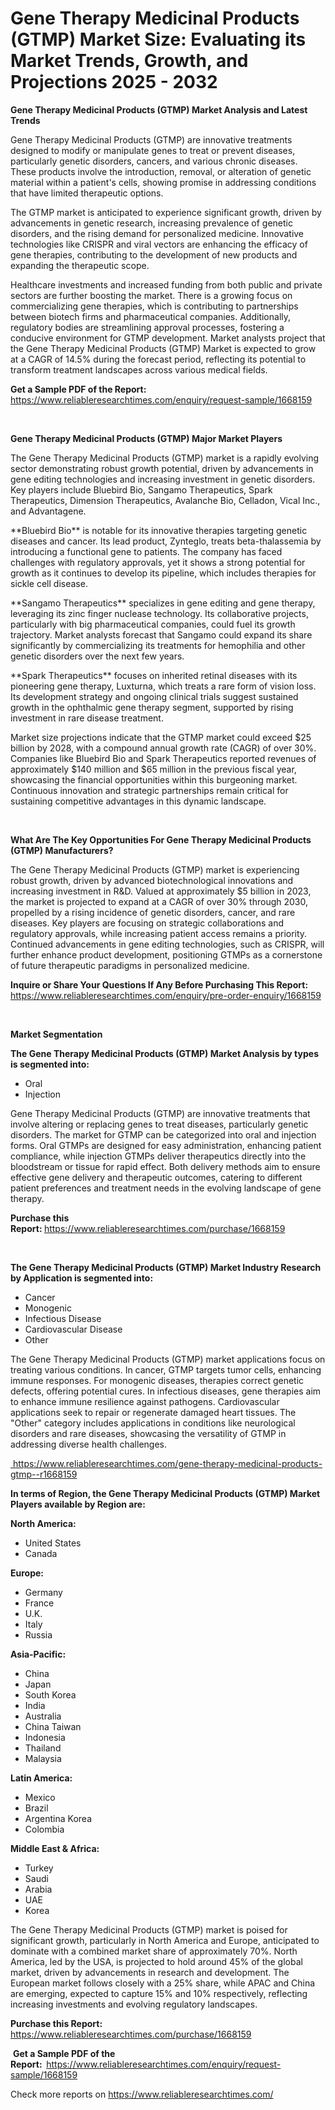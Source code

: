 <p><h1>Gene Therapy Medicinal Products (GTMP) Market Size: Evaluating its Market Trends, Growth, and Projections 2025 - 2032</h1></p><p><strong>Gene Therapy Medicinal Products (GTMP) Market Analysis and Latest Trends</strong></p>
<p><p>Gene Therapy Medicinal Products (GTMP) are innovative treatments designed to modify or manipulate genes to treat or prevent diseases, particularly genetic disorders, cancers, and various chronic diseases. These products involve the introduction, removal, or alteration of genetic material within a patient's cells, showing promise in addressing conditions that have limited therapeutic options.</p><p>The GTMP market is anticipated to experience significant growth, driven by advancements in genetic research, increasing prevalence of genetic disorders, and the rising demand for personalized medicine. Innovative technologies like CRISPR and viral vectors are enhancing the efficacy of gene therapies, contributing to the development of new products and expanding the therapeutic scope.</p><p>Healthcare investments and increased funding from both public and private sectors are further boosting the market. There is a growing focus on commercializing gene therapies, which is contributing to partnerships between biotech firms and pharmaceutical companies. Additionally, regulatory bodies are streamlining approval processes, fostering a conducive environment for GTMP development. Market analysts project that the Gene Therapy Medicinal Products (GTMP) Market is expected to grow at a CAGR of 14.5% during the forecast period, reflecting its potential to transform treatment landscapes across various medical fields.</p></p>
<p><strong>Get a Sample PDF of the Report:&nbsp;</strong> <a href="https://www.reliableresearchtimes.com/enquiry/request-sample/1668159?utm_campaign=3038&utm_medium=2&utm_source=Github&utm_content=ia&utm_term=09032025&utm_id=gene-therapy-medicinal-products-gtmp">https://www.reliableresearchtimes.com/enquiry/request-sample/1668159</a></p>
<p>&nbsp;</p>
<p><strong>Gene Therapy Medicinal Products (GTMP) Major Market Players</strong></p>
<p><p>The Gene Therapy Medicinal Products (GTMP) market is a rapidly evolving sector demonstrating robust growth potential, driven by advancements in gene editing technologies and increasing investment in genetic disorders. Key players include Bluebird Bio, Sangamo Therapeutics, Spark Therapeutics, Dimension Therapeutics, Avalanche Bio, Celladon, Vical Inc., and Advantagene.</p><p>**Bluebird Bio** is notable for its innovative therapies targeting genetic diseases and cancer. Its lead product, Zynteglo, treats beta-thalassemia by introducing a functional gene to patients. The company has faced challenges with regulatory approvals, yet it shows a strong potential for growth as it continues to develop its pipeline, which includes therapies for sickle cell disease.</p><p>**Sangamo Therapeutics** specializes in gene editing and gene therapy, leveraging its zinc finger nuclease technology. Its collaborative projects, particularly with big pharmaceutical companies, could fuel its growth trajectory. Market analysts forecast that Sangamo could expand its share significantly by commercializing its treatments for hemophilia and other genetic disorders over the next few years.</p><p>**Spark Therapeutics** focuses on inherited retinal diseases with its pioneering gene therapy, Luxturna, which treats a rare form of vision loss. Its development strategy and ongoing clinical trials suggest sustained growth in the ophthalmic gene therapy segment, supported by rising investment in rare disease treatment.</p><p>Market size projections indicate that the GTMP market could exceed $25 billion by 2028, with a compound annual growth rate (CAGR) of over 30%. Companies like Bluebird Bio and Spark Therapeutics reported revenues of approximately $140 million and $65 million in the previous fiscal year, showcasing the financial opportunities within this burgeoning market. Continuous innovation and strategic partnerships remain critical for sustaining competitive advantages in this dynamic landscape.</p></p>
<p>&nbsp;</p>
<p><strong>What Are The Key Opportunities For Gene Therapy Medicinal Products (GTMP) Manufacturers?</strong></p>
<p><p>The Gene Therapy Medicinal Products (GTMP) market is experiencing robust growth, driven by advanced biotechnological innovations and increasing investment in R&D. Valued at approximately $5 billion in 2023, the market is projected to expand at a CAGR of over 30% through 2030, propelled by a rising incidence of genetic disorders, cancer, and rare diseases. Key players are focusing on strategic collaborations and regulatory approvals, while increasing patient access remains a priority. Continued advancements in gene editing technologies, such as CRISPR, will further enhance product development, positioning GTMPs as a cornerstone of future therapeutic paradigms in personalized medicine.</p></p>
<p><strong>Inquire or Share Your Questions If Any Before Purchasing This Report:</strong> <a href="https://www.reliableresearchtimes.com/enquiry/pre-order-enquiry/1668159?utm_campaign=3038&utm_medium=2&utm_source=Github&utm_content=ia&utm_term=09032025&utm_id=gene-therapy-medicinal-products-gtmp">https://www.reliableresearchtimes.com/enquiry/pre-order-enquiry/1668159</a></p>
<p>&nbsp;</p>
<p><strong>Market Segmentation</strong></p>
<p><strong>The Gene Therapy Medicinal Products (GTMP) Market Analysis by types is segmented into:</strong></p>
<p><ul><li>Oral</li><li>Injection</li></ul></p>
<p><p>Gene Therapy Medicinal Products (GTMP) are innovative treatments that involve altering or replacing genes to treat diseases, particularly genetic disorders. The market for GTMP can be categorized into oral and injection forms. Oral GTMPs are designed for easy administration, enhancing patient compliance, while injection GTMPs deliver therapeutics directly into the bloodstream or tissue for rapid effect. Both delivery methods aim to ensure effective gene delivery and therapeutic outcomes, catering to different patient preferences and treatment needs in the evolving landscape of gene therapy.</p></p>
<p><strong>Purchase this Report:&nbsp;</strong><a href="https://www.reliableresearchtimes.com/purchase/1668159?utm_campaign=3038&utm_medium=2&utm_source=Github&utm_content=ia&utm_term=09032025&utm_id=gene-therapy-medicinal-products-gtmp">https://www.reliableresearchtimes.com/purchase/1668159</a></p>
<p>&nbsp;</p>
<p><strong>The Gene Therapy Medicinal Products (GTMP) Market Industry Research by Application is segmented into:</strong></p>
<p><ul><li>Cancer</li><li>Monogenic</li><li>Infectious Disease</li><li>Cardiovascular Disease</li><li>Other</li></ul></p>
<p><p>The Gene Therapy Medicinal Products (GTMP) market applications focus on treating various conditions. In cancer, GTMP targets tumor cells, enhancing immune responses. For monogenic diseases, therapies correct genetic defects, offering potential cures. In infectious diseases, gene therapies aim to enhance immune resilience against pathogens. Cardiovascular applications seek to repair or regenerate damaged heart tissues. The "Other" category includes applications in conditions like neurological disorders and rare diseases, showcasing the versatility of GTMP in addressing diverse health challenges.</p></p>
<p><a href="https://www.reliableresearchtimes.com/gene-therapy-medicinal-products-gtmp--r1668159?utm_campaign=3038&utm_medium=2&utm_source=Github&utm_content=ia&utm_term=09032025&utm_id=gene-therapy-medicinal-products-gtmp">&nbsp;https://www.reliableresearchtimes.com/gene-therapy-medicinal-products-gtmp--r1668159</a></p>
<p><strong>In terms of Region, the Gene Therapy Medicinal Products (GTMP) Market Players available by Region are:</strong></p>
<p>
    <p> <strong> North America: </strong>
        <ul>
            <li>United States</li>
            <li>Canada</li>
        </ul>
        </p> 
    <p> <strong> Europe: </strong>
        <ul>
            <li>Germany</li>
            <li>France</li>
            <li>U.K.</li>
            <li>Italy</li>
            <li>Russia</li>
        </ul>
        </p> 
    <p> <strong> Asia-Pacific: </strong>
        <ul>
            <li>China</li>
            <li>Japan</li>
            <li>South Korea</li>
            <li>India</li>
            <li>Australia</li>
            <li>China Taiwan</li>
            <li>Indonesia</li>
            <li>Thailand</li>
            <li>Malaysia</li>
        </ul>
        </p> 
    <p> <strong> Latin America: </strong>
        <ul>
            <li>Mexico</li>
            <li>Brazil</li>
            <li>Argentina Korea</li>
            <li>Colombia</li>
        </ul>
        </p> 
    <p> <strong> Middle East & Africa: </strong>
        <ul>
            <li>Turkey</li>
            <li>Saudi</li>
            <li>Arabia</li>
            <li>UAE</li>
            <li>Korea</li>
        </ul>
    </p>
    </p>
<p><p>The Gene Therapy Medicinal Products (GTMP) market is poised for significant growth, particularly in North America and Europe, anticipated to dominate with a combined market share of approximately 70%. North America, led by the USA, is projected to hold around 45% of the global market, driven by advancements in research and development. The European market follows closely with a 25% share, while APAC and China are emerging, expected to capture 15% and 10% respectively, reflecting increasing investments and evolving regulatory landscapes.</p></p>
<p><strong>Purchase this Report: </strong><a href="https://www.reliableresearchtimes.com/purchase/1668159?utm_campaign=3038&utm_medium=2&utm_source=Github&utm_content=ia&utm_term=09032025&utm_id=gene-therapy-medicinal-products-gtmp">https://www.reliableresearchtimes.com/purchase/1668159</a></p>
<p>&nbsp;<strong>Get a Sample PDF of the Report:&nbsp;&nbsp;</strong><a href="https://www.reliableresearchtimes.com/enquiry/request-sample/1668159?utm_campaign=3038&utm_medium=2&utm_source=Github&utm_content=ia&utm_term=09032025&utm_id=gene-therapy-medicinal-products-gtmp">https://www.reliableresearchtimes.com/enquiry/request-sample/1668159</a></p>
<p><strong></strong></p>
<p>Check more reports on <a href="https://www.reliableresearchtimes.com/?utm_campaign=3038&utm_medium=2&utm_source=Github&utm_content=ia&utm_term=09032025&utm_id=gene-therapy-medicinal-products-gtmp">https://www.reliableresearchtimes.com/</a></p>